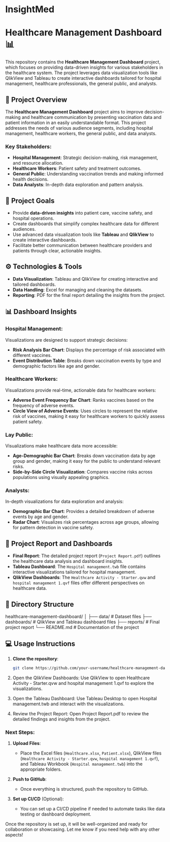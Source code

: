 # InsightMed

# Healthcare Management Dashboard 📊

This repository contains the **Healthcare Management Dashboard** project, which focuses on providing data-driven insights for various stakeholders in the healthcare system. The project leverages data visualization tools like QlikView and Tableau to create interactive dashboards tailored for hospital management, healthcare professionals, the general public, and analysts.

## 📂 Project Overview

The **Healthcare Management Dashboard** project aims to improve decision-making and healthcare communication by presenting vaccination data and patient information in an easily understandable format. This project addresses the needs of various audience segments, including hospital management, healthcare workers, the general public, and data analysts.

### Key Stakeholders:
- **Hospital Management**: Strategic decision-making, risk management, and resource allocation.
- **Healthcare Workers**: Patient safety and treatment outcomes.
- **General Public**: Understanding vaccination trends and making informed health decisions.
- **Data Analysts**: In-depth data exploration and pattern analysis.

## 🚀 Project Goals

- Provide **data-driven insights** into patient care, vaccine safety, and hospital operations.
- Create dashboards that simplify complex healthcare data for different audiences.
- Use advanced data visualization tools like **Tableau** and **QlikView** to create interactive dashboards.
- Facilitate better communication between healthcare providers and patients through clear, actionable insights.

## ⚙️ Technologies & Tools

- **Data Visualization**: Tableau and QlikView for creating interactive and tailored dashboards.
- **Data Handling**: Excel for managing and cleaning the datasets.
- **Reporting**: PDF for the final report detailing the insights from the project.

## 📊 Dashboard Insights

### Hospital Management:
Visualizations are designed to support strategic decisions:
- **Risk Analysis Bar Chart**: Displays the percentage of risk associated with different vaccines.
- **Event Distribution Table**: Breaks down vaccination events by type and demographic factors like age and gender.

### Healthcare Workers:
Visualizations provide real-time, actionable data for healthcare workers:
- **Adverse Event Frequency Bar Chart**: Ranks vaccines based on the frequency of adverse events.
- **Circle View of Adverse Events**: Uses circles to represent the relative risk of vaccines, making it easy for healthcare workers to quickly assess patient safety.

### Lay Public:
Visualizations make healthcare data more accessible:
- **Age-Demographic Bar Chart**: Breaks down vaccination data by age group and gender, making it easy for the public to understand relevant risks.
- **Side-by-Side Circle Visualization**: Compares vaccine risks across populations using visually appealing graphics.

### Analysts:
In-depth visualizations for data exploration and analysis:
- **Demographic Bar Chart**: Provides a detailed breakdown of adverse events by age and gender.
- **Radar Chart**: Visualizes risk percentages across age groups, allowing for pattern detection in vaccine safety.

## 📄 Project Report and Dashboards

- **Final Report**: The detailed project report (`Project Report.pdf`) outlines the healthcare data analysis and dashboard insights.
- **Tableau Dashboard**: The `Hospital management.twb` file contains interactive visualizations tailored for hospital management.
- **QlikView Dashboards**: The `Healthcare Activity - Starter.qvw` and `hospital management 1.qvf` files offer different perspectives on healthcare data.

## 📂 Directory Structure

healthcare-management-dashboard/ │ ├── data/ # Dataset files ├── dashboards/ # QlikView and Tableau dashboard files ├── reports/ # Final project report └── README.md # Documentation of the project


## 💻 Usage Instructions

1. **Clone the repository**:
   ```bash
   git clone https://github.com/your-username/healthcare-management-dashboard.git
   ```
2. Open the QlikView Dashboards: Use QlikView to open Healthcare Activity - Starter.qvw and hospital management 1.qvf to explore the visualizations.

3. Open the Tableau Dashboard: Use Tableau Desktop to open Hospital management.twb and interact with the visualizations.

4. Review the Project Report: Open Project Report.pdf to review the detailed findings and insights from the project.


### Next Steps:

1. **Upload Files**: 
   - Place the Excel files (`Healthcare.xlsx`, `Patient.xlsx`), QlikView files (`Healthcare Activity - Starter.qvw`, `hospital management 1.qvf`), and Tableau Workbook (`Hospital management.twb`) into the appropriate folders.

2. **Push to GitHub**: 
   - Once everything is structured, push the repository to GitHub.

3. **Set up CI/CD** (Optional):
   - You can set up a CI/CD pipeline if needed to automate tasks like data testing or dashboard deployment.

Once the repository is set up, it will be well-organized and ready for collaboration or showcasing. Let me know if you need help with any other aspects!
